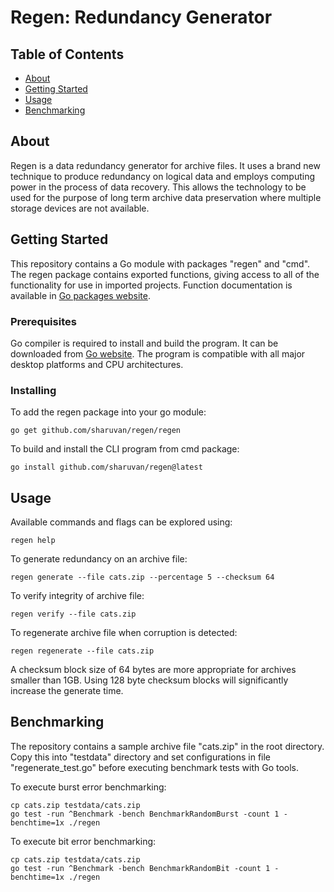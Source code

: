 # Regen: Redundancy Generator

## Table of Contents

- [About](#about)
- [Getting Started](#getting_started)
- [Usage](#usage)
- [Benchmarking](#benchmarking)

## About <a name = "about"></a>

Regen is a data redundancy generator for archive files. It uses a brand new technique to produce redundancy on logical data and employs computing power in the process of data recovery. This allows the technology to be used for the purpose of long term archive data preservation where multiple storage devices are not available.

## Getting Started <a name = "getting_started"></a>

This repository contains a Go module with packages "regen" and "cmd". The regen package contains exported functions, giving access to all of the functionality for use in imported projects. Function documentation is available in [Go packages website](https://pkg.go.dev/github.com/sharuvan/regen).

### Prerequisites

Go compiler is required to install and build the program. It can be downloaded from [Go website](#https://go.dev/doc/install). The program is compatible with all major desktop platforms and CPU architectures.


### Installing

To add the regen package into your go module:
```
go get github.com/sharuvan/regen/regen
```

To build and install the CLI program from cmd package:
```
go install github.com/sharuvan/regen@latest
```

## Usage <a name = "usage"></a>

Available commands and flags can be explored using:
```
regen help
```

To generate redundancy on an archive file:
```
regen generate --file cats.zip --percentage 5 --checksum 64
```

To verify integrity of archive file:
```
regen verify --file cats.zip
```

To regenerate archive file when corruption is detected:
```
regen regenerate --file cats.zip
```

A checksum block size of 64 bytes are more appropriate for archives smaller than 1GB. Using 128 byte checksum blocks will significantly increase the generate time.

## Benchmarking <a name = "benchmarking"></a>

The repository contains a sample archive file "cats.zip" in the root directory. Copy this into "testdata" directory and set configurations in file "regenerate_test.go" before executing benchmark tests with Go tools.

To execute burst error benchmarking:
```
cp cats.zip testdata/cats.zip
go test -run ^Benchmark -bench BenchmarkRandomBurst -count 1 -benchtime=1x ./regen
```
To execute bit error benchmarking:
```
cp cats.zip testdata/cats.zip
go test -run ^Benchmark -bench BenchmarkRandomBit -count 1 -benchtime=1x ./regen
```